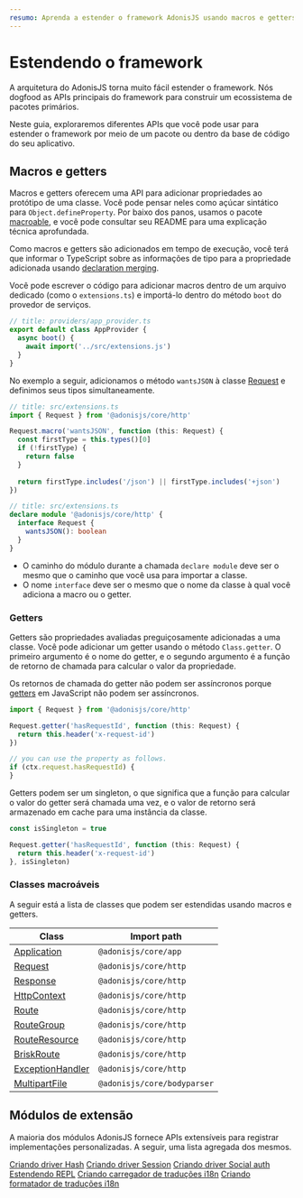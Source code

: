 ```yaml
---
resumo: Aprenda a estender o framework AdonisJS usando macros e getters.
---
```


# Estendendo o framework

A arquitetura do AdonisJS torna muito fácil estender o framework. Nós dogfood as APIs principais do framework para construir um ecossistema de pacotes primários.

Neste guia, exploraremos diferentes APIs que você pode usar para estender o framework por meio de um pacote ou dentro da base de código do seu aplicativo.

## Macros e getters

Macros e getters oferecem uma API para adicionar propriedades ao protótipo de uma classe. Você pode pensar neles como açúcar sintático para `Object.defineProperty`. Por baixo dos panos, usamos o pacote [macroable](https://github.com/poppinss/macroable), e você pode consultar seu README para uma explicação técnica aprofundada.

Como macros e getters são adicionados em tempo de execução, você terá que informar o TypeScript sobre as informações de tipo para a propriedade adicionada usando [declaration merging](https://www.typescriptlang.org/docs/handbook/declaration-merging.html).

Você pode escrever o código para adicionar macros dentro de um arquivo dedicado (como o `extensions.ts`) e importá-lo dentro do método `boot` do provedor de serviços.

```ts
// title: providers/app_provider.ts
export default class AppProvider {
  async boot() {
    await import('../src/extensions.js')
  }
}
```

No exemplo a seguir, adicionamos o método `wantsJSON` à classe [Request](../basics/request.md) e definimos seus tipos simultaneamente.

```ts
// title: src/extensions.ts
import { Request } from '@adonisjs/core/http'

Request.macro('wantsJSON', function (this: Request) {
  const firstType = this.types()[0]
  if (!firstType) {
    return false
  }
  
  return firstType.includes('/json') || firstType.includes('+json')
})
```

```ts
// title: src/extensions.ts
declare module '@adonisjs/core/http' {
  interface Request {
    wantsJSON(): boolean
  }
}
```

- O caminho do módulo durante a chamada `declare module` deve ser o mesmo que o caminho que você usa para importar a classe.
- O nome `interface` deve ser o mesmo que o nome da classe à qual você adiciona a macro ou o getter.

### Getters

Getters são propriedades avaliadas preguiçosamente adicionadas a uma classe. Você pode adicionar um getter usando o método `Class.getter`. O primeiro argumento é o nome do getter, e o segundo argumento é a função de retorno de chamada para calcular o valor da propriedade.

Os retornos de chamada do getter não podem ser assíncronos porque [getters](https://developer.mozilla.org/en-US/docs/Web/JavaScript/Reference/Functions/get) em JavaScript não podem ser assíncronos.

```ts
import { Request } from '@adonisjs/core/http'

Request.getter('hasRequestId', function (this: Request) {
  return this.header('x-request-id')
})

// you can use the property as follows.
if (ctx.request.hasRequestId) {
}
```

Getters podem ser um singleton, o que significa que a função para calcular o valor do getter será chamada uma vez, e o valor de retorno será armazenado em cache para uma instância da classe.

```ts
const isSingleton = true

Request.getter('hasRequestId', function (this: Request) {
  return this.header('x-request-id')
}, isSingleton)
```

### Classes macroáveis

A seguir está a lista de classes que podem ser estendidas usando macros e getters.

| Class                                                                                          | Import path                 |
|------------------------------------------------------------------------------------------------|-----------------------------|
| [Application](https://github.com/adonisjs/application/blob/main/src/application.ts)            | `@adonisjs/core/app`        |
| [Request](https://github.com/adonisjs/http-server/blob/main/src/request.ts)                    | `@adonisjs/core/http`       |
| [Response](https://github.com/adonisjs/http-server/blob/main/src/response.ts)                  | `@adonisjs/core/http`       |
| [HttpContext](https://github.com/adonisjs/http-server/blob/main/src/http_context/main.ts)      | `@adonisjs/core/http`       |
| [Route](https://github.com/adonisjs/http-server/blob/main/src/router/route.ts)                 | `@adonisjs/core/http`       |
| [RouteGroup](https://github.com/adonisjs/http-server/blob/main/src/router/group.ts)            | `@adonisjs/core/http`       |
| [RouteResource](https://github.com/adonisjs/http-server/blob/main/src/router/resource.ts)      | `@adonisjs/core/http`       |
| [BriskRoute](https://github.com/adonisjs/http-server/blob/main/src/router/brisk.ts)            | `@adonisjs/core/http`       |
| [ExceptionHandler](https://github.com/adonisjs/http-server/blob/main/src/exception_handler.ts) | `@adonisjs/core/http`       |
| [MultipartFile](https://github.com/adonisjs/bodyparser/blob/main/src/multipart/file.ts)        | `@adonisjs/core/bodyparser` |

## Módulos de extensão
A maioria dos módulos AdonisJS fornece APIs extensíveis para registrar implementações personalizadas. A seguir, uma lista agregada dos mesmos.

[Criando driver Hash](../security/hashing.md#creating-a-custom-hash-driver)
[Criando driver Session](../basics/session.md#creating-a-custom-session-store)
[Criando driver Social auth](../authentication/social_authentication.md#creating-a-custom-social-driver)
[Estendendo REPL](../digging_deeper/repl.md#adding-custom-methods-to-repl)
[Criando carregador de traduções i18n](../digging_deeper/i18n.md#creating-a-custom-translation-loader)
[Criando formatador de traduções i18n](../digging_deeper/i18n.md#creating-a-custom-translation-formatter)

